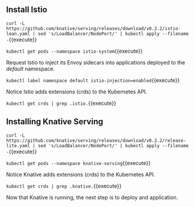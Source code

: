 ## Install Istio ##

`curl -L https://github.com/knative/serving/releases/download/v0.2.2/istio-lean.yaml | sed 's/LoadBalancer/NodePort/' | kubectl apply --filename -`{{execute}}

`kubectl get pods --namespace istio-system`{{execute}}

Request Istio to inject its Envoy sidecars into applications deployed to the _default_ namespace.

`kubectl label namespace default istio-injection=enabled`{{execute}}

Notice Istio adds extensions (crds) to the Kubernetes API.

`kubectl get crds | grep .istio.`{{execute}}

## Installing Knative Serving ##

`curl -L https://github.com/knative/serving/releases/download/v0.2.2/release-lite.yaml | sed 's/LoadBalancer/NodePort/' | kubectl apply --filename -`{{execute}}

`kubectl get pods --namespace knative-serving`{{execute}}

Notice Knative adds extensions (crds) to the Kubernetes API.

`kubectl get crds | grep .knative.`{{execute}}

Now that Knative is running, the next step is to deploy and application.
